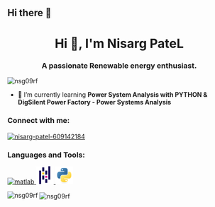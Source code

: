 ## Hi there 👋

<h1 align="center">Hi 👋, I'm Nisarg PateL</h1>
<h3 align="center">A passionate Renewable energy enthusiast.</h3>

<p align="left"> <img src="https://komarev.com/ghpvc/?username=nsg09rf&label=Profile%20views&color=0e75b6&style=flat" alt="nsg09rf" /> </p>

- 🌱 I’m currently learning **Power System Analysis with PYTHON & DigSilent Power Factory - Power Systems Analysis**

<h3 align="left">Connect with me:</h3>
<p align="left">
<a href="https://linkedin.com/in/nisarg-patel-609142184" target="blank"><img align="center" src="https://raw.githubusercontent.com/rahuldkjain/github-profile-readme-generator/master/src/images/icons/Social/linked-in-alt.svg" alt="nisarg-patel-609142184" height="30" width="40" /></a>
</p>

<h3 align="left">Languages and Tools:</h3>
<p align="left"> <a href="https://www.mathworks.com/" target="_blank" rel="noreferrer"> <img src="https://upload.wikimedia.org/wikipedia/commons/2/21/Matlab_Logo.png" alt="matlab" width="40" height="40"/> </a> <a href="https://pandas.pydata.org/" target="_blank" rel="noreferrer"> <img src="https://raw.githubusercontent.com/devicons/devicon/2ae2a900d2f041da66e950e4d48052658d850630/icons/pandas/pandas-original.svg" alt="pandas" width="40" height="40"/> </a> <a href="https://www.python.org" target="_blank" rel="noreferrer"> <img src="https://raw.githubusercontent.com/devicons/devicon/master/icons/python/python-original.svg" alt="python" width="40" height="40"/> </a> </p>

<p><img align="left" src="https://github-readme-stats.vercel.app/api/top-langs?username=nsg09rf&show_icons=true&locale=en&layout=compact" alt="nsg09rf" /></p>

<p>&nbsp;<img align="center" src="https://github-readme-stats.vercel.app/api?username=nsg09rf&show_icons=true&locale=en" alt="nsg09rf" /></p>
